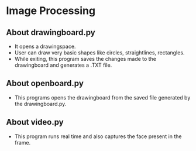 # Image Processing

## About drawingboard.py

- It opens a drawingspace.
- User can draw very basic shapes like circles, straightlines, rectangles.
- While exiting, this program saves the changes made to the drawingboard and generates a .TXT file.

## About openboard.py

- This programs opens the drawingboard from the saved file generated by the drawingboard.py.

## About video.py

- This program runs real time and also captures the face present in the frame.
